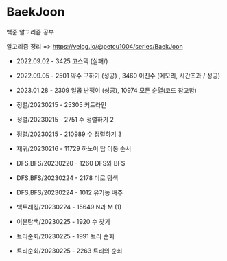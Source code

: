 # BaekJoon
백준 알고리즘 공부

알고리즘 정리 => https://velog.io/@petcu1004/series/BaekJoon

- 2022.09.02 - 3425 고스택 (실패/)
- 2022.09.05 - 2501 약수 구하기 (성공) , 3460 이진수 (메모리, 시간초과 / 성공)
- 2023.01.28 - 2309 일곱 난쟁이 (성공), 10974  모든 순열(코드 참고함)

- 정렬/20230215 - 25305 커트라인
- 정렬/20230215 - 2751 수 정렬하기 2
- 정렬/20230215 - 210989 수 정렬하기 3
- 재귀/20230216 - 11729 하노이 탑 이동 순서

- DFS,BFS/20230220 - 1260 DFS와 BFS

- DFS,BFS/20230224 - 2178 미로 탐색
- DFS,BFS/20230224 - 1012 유기농 배추
- 백트래킹/20230224 - 15649 N과 M (1)

- 이분탐색/20230225 - 1920 수 찾기
- 트리순회/20230225 - 1991 트리 순회
- 트리순회/20230225 - 2263 트리의 순회
